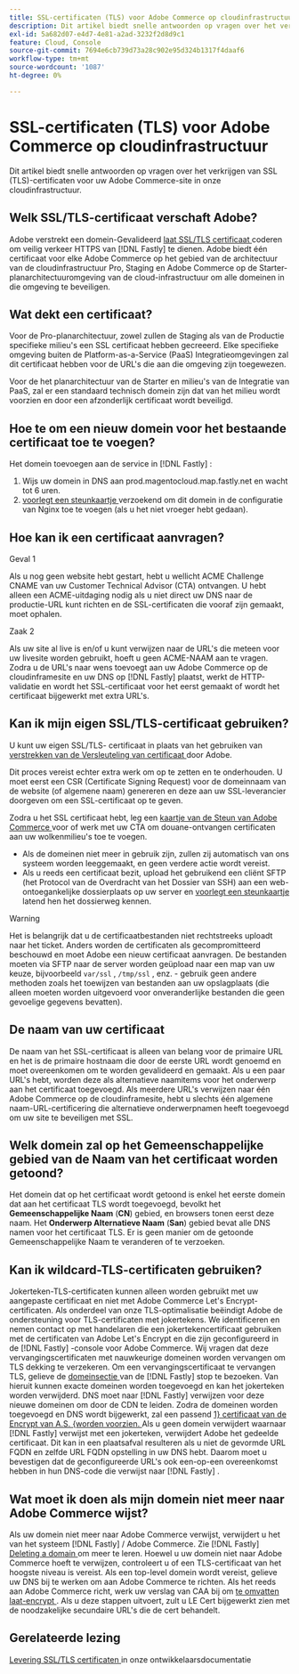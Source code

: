 ```yaml
---
title: SSL-certificaten (TLS) voor Adobe Commerce op cloudinfrastructuur
description: Dit artikel biedt snelle antwoorden op vragen over het verkrijgen van SSL (TLS)-certificaten voor uw Adobe Commerce-site in onze cloudinfrastructuur.
exl-id: 5a682d07-e4d7-4e81-a2ad-3232f2d8d9c1
feature: Cloud, Console
source-git-commit: 7694e6cb739d73a28c902e95d324b1317f4daaf6
workflow-type: tm+mt
source-wordcount: '1087'
ht-degree: 0%

---
```


# SSL-certificaten (TLS) voor Adobe Commerce op cloudinfrastructuur

Dit artikel biedt snelle antwoorden op vragen over het verkrijgen van SSL (TLS)-certificaten voor uw Adobe Commerce-site in onze cloudinfrastructuur.

## Welk SSL/TLS-certificaat verschaft Adobe?

Adobe verstrekt een domein-Gevalideerd [ laat SSL/TLS certificaat ](https://letsencrypt.org/) coderen om veilig verkeer HTTPS van [!DNL Fastly] te dienen. Adobe biedt één certificaat voor elke Adobe Commerce op het gebied van de architectuur van de cloudinfrastructuur Pro, Staging en Adobe Commerce op de Starter-planarchitectuuromgeving van de cloud-infrastructuur om alle domeinen in die omgeving te beveiligen.

## Wat dekt een certificaat?

Voor de Pro-planarchitectuur, zowel zullen de Staging als van de Productie specifieke milieu&#39;s een SSL certificaat hebben gecreeerd. Elke specifieke omgeving buiten de Platform-as-a-Service (PaaS) Integratieomgevingen zal dit certificaat hebben voor de URL&#39;s die aan die omgeving zijn toegewezen.

Voor de het planarchitectuur van de Starter en milieu&#39;s van de Integratie van PaaS, zal er een standaard technisch domein zijn dat van het milieu wordt voorzien en door een afzonderlijk certificaat wordt beveiligd.

## Hoe te om een nieuw domein voor het bestaande certificaat toe te voegen?

Het domein toevoegen aan de service in [!DNL Fastly] :

1. Wijs uw domein in DNS aan prod.magentocloud.map.fastly.net en wacht tot 6 uren.
1. [ voorlegt een steunkaartje ](/help/help-center-guide/help-center/magento-help-center-user-guide.md#submit-ticket) verzoekend om dit domein in de configuratie van Nginx toe te voegen (als u het niet vroeger hebt gedaan).

## Hoe kan ik een certificaat aanvragen?

Geval 1

Als u nog geen website hebt gestart, hebt u wellicht ACME Challenge CNAME van uw Customer Technical Advisor (CTA) ontvangen. U hebt alleen een ACME-uitdaging nodig als u niet direct uw DNS naar de productie-URL kunt richten en de SSL-certificaten die vooraf zijn gemaakt, moet ophalen.

Zaak 2

Als uw site al live is en/of u kunt verwijzen naar de URL&#39;s die meteen voor uw livesite worden gebruikt, hoeft u geen ACME-NAAM aan te vragen. Zodra u de URL&#39;s naar wens toevoegt aan uw Adobe Commerce op de cloudinframesite en uw DNS op [!DNL Fastly] plaatst, werkt de HTTP-validatie en wordt het SSL-certificaat voor het eerst gemaakt of wordt het certificaat bijgewerkt met extra URL&#39;s.

## Kan ik mijn eigen SSL/TLS-certificaat gebruiken?

U kunt uw eigen SSL/TLS- certificaat in plaats van het gebruiken van [ verstrekken van de Versleuteling van certificaat ](https://letsencrypt.org/) door Adobe.

Dit proces vereist echter extra werk om op te zetten en te onderhouden. U moet eerst een CSR (Certificate Signing Request) voor de domeinnaam van de website (of algemene naam) genereren en deze aan uw SSL-leverancier doorgeven om een SSL-certificaat op te geven.

Zodra u het SSL certificaat hebt, leg een [ kaartje van de Steun van Adobe Commerce ](/help/help-center-guide/help-center/magento-help-center-user-guide.md#submit-ticket) voor of werk met uw CTA om douane-ontvangen certificaten aan uw wolkenmilieu&#39;s toe te voegen.

* Als de domeinen niet meer in gebruik zijn, zullen zij automatisch van ons systeem worden leeggemaakt, en geen verdere actie wordt vereist.
* Als u reeds een certificaat bezit, upload het gebruikend een cliënt SFTP (het Protocol van de Overdracht van het Dossier van SSH) aan een web-ontoegankelijke dossierplaats op uw server en [ voorlegt een steunkaartje ](/help/help-center-guide/help-center/magento-help-center-user-guide.md#submit-ticket) latend hen het dossierweg kennen.

>[!WARNING]
>
>Het is belangrijk dat u de certificaatbestanden niet rechtstreeks uploadt naar het ticket. Anders worden de certificaten als gecompromitteerd beschouwd en moet Adobe een nieuw certificaat aanvragen.
>De bestanden moeten via SFTP naar de server worden geüpload naar een map van uw keuze, bijvoorbeeld `var/ssl` , `/tmp/ssl` , enz. - gebruik geen andere methoden zoals het toewijzen van bestanden aan uw opslagplaats (die alleen moeten worden uitgevoerd voor onveranderlijke bestanden die geen gevoelige gegevens bevatten).

## De naam van uw certificaat

De naam van het SSL-certificaat is alleen van belang voor de primaire URL en het is de primaire hostnaam die door de eerste URL wordt genoemd en moet overeenkomen om te worden gevalideerd en gemaakt. Als u een paar URL&#39;s hebt, worden deze als alternatieve naamitems voor het onderwerp aan het certificaat toegevoegd. Als meerdere URL&#39;s verwijzen naar één Adobe Commerce op de cloudinframesite, hebt u slechts één algemene naam-URL-certificering die alternatieve onderwerpnamen heeft toegevoegd om uw site te beveiligen met SSL.

## Welk domein zal op het Gemeenschappelijke gebied van de Naam van het certificaat worden getoond?

Het domein dat op het certificaat wordt getoond is enkel het eerste domein dat aan het certificaat TLS wordt toegevoegd, bevolkt het **Gemeenschappelijke Naam** (**CN**) gebied, en browsers tonen eerst deze naam. Het **Onderwerp Alternatieve Naam** (**San**) gebied bevat alle DNS namen voor het certificaat TLS. Er is geen manier om de getoonde Gemeenschappelijke Naam te veranderen of te verzoeken.

## Kan ik wildcard-TLS-certificaten gebruiken?

Jokerteken-TLS-certificaten kunnen alleen worden gebruikt met uw aangepaste certificaat en niet met Adobe Commerce Let&#39;s Encrypt-certificaten. Als onderdeel van onze TLS-optimalisatie beëindigt Adobe de ondersteuning voor TLS-certificaten met jokertekens. We identificeren en nemen contact op met handelaren die een jokertekencertificaat gebruiken met de certificaten van Adobe Let&#39;s Encrypt en die zijn geconfigureerd in de [!DNL Fastly] -console voor Adobe Commerce. Wij vragen dat deze vervangingscertificaten met nauwkeurige domeinen worden vervangen om TLS dekking te verzekeren. Om een vervangingscertificaat te vervangen TLS, gelieve de [ domeinsectie ](https://experienceleague.adobe.com/en/docs/commerce-cloud-service/user-guide/cdn/setup-fastly/fastly-custom-cache-configuration#manage-domains) van de [!DNL Fastly] stop te bezoeken. Van hieruit kunnen exacte domeinen worden toegevoegd en kan het jokerteken worden verwijderd. DNS moet naar [!DNL Fastly] verwijzen voor deze nieuwe domeinen om door de CDN te leiden. Zodra de domeinen worden toegevoegd en DNS wordt bijgewerkt, zal een passend [ 1&rbrace; certificaat van de Encrypt van A.S. &lbrace;worden voorzien. ](https://letsencrypt.org/) Als u geen domein verwijdert waarnaar [!DNL Fastly] verwijst met een jokerteken, verwijdert Adobe het gedeelde certificaat. Dit kan in een plaatsafval resulteren als u niet de gevormde URL FQDN en zelfde URL FQDN opstelling in uw DNS hebt. Daarom moet u bevestigen dat de geconfigureerde URL&#39;s ook een-op-een overeenkomst hebben in hun DNS-code die verwijst naar [!DNL Fastly] .

## Wat moet ik doen als mijn domein niet meer naar Adobe Commerce wijst?

Als uw domein niet meer naar Adobe Commerce verwijst, verwijdert u het van het systeem [!DNL Fastly] / Adobe Commerce. Zie [!DNL Fastly] [ Deleting a domain ](https://docs.fastly.com/en/guides/working-with-domains#deleting-a-domain) om meer te leren. Hoewel u uw domein niet naar Adobe Commerce hoeft te verwijzen, controleert u of een TLS-certificaat van het hoogste niveau is vereist. Als een top-level domein wordt vereist, gelieve uw DNS bij te werken om aan Adobe Commerce te richten. Als het reeds aan Adobe Commerce richt, werk uw verslag van CAA bij om [ te omvatten laat-encrypt ](https://letsencrypt.org/). Als u deze stappen uitvoert, zult u LE Cert bijgewerkt zien met de noodzakelijke secundaire URL&#39;s die de cert behandelt. &#x200B;

## Gerelateerde lezing

[ Levering SSL/TLS certificaten ](https://experienceleague.adobe.com/en/docs/commerce-cloud-service/user-guide/cdn/setup-fastly/fastly-configuration#provision-ssltls-certificates) in onze ontwikkelaarsdocumentatie
